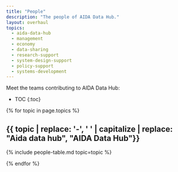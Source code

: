 ```yaml
---
title: "People"
description: "The people of AIDA Data Hub."
layout: overhaul
topics:
  - aida-data-hub
  - management
  - economy
  - data-sharing
  - research-support
  - system-design-support
  - policy-support
  - systems-development
---
```


Meet the teams contributing to AIDA Data Hub:
* TOC
{:toc}

{% for topic in page.topics %}
## {{ topic | replace: '-', ' ' | capitalize | replace: "Aida data hub", "AIDA Data Hub"}}
{% include people-table.md topic=topic %}

{% endfor %}
